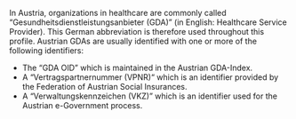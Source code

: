 
In Austria, organizations in healthcare are commonly called “Gesundheitsdienstleistungsanbieter (GDA)” (in English: Healthcare Service Provider). This German abbreviation is therefore used throughout this profile.
Austrian GDAs are usually identified with one or more of the following identifiers:
- The “GDA OID” which is maintained in the Austrian GDA-Index.
- A “Vertragspartnernummer (VPNR)“  which is an identifier provided by the Federation of Austrian Social Insurances.
- A “Verwaltungskennzeichen (VKZ)” which is an identifier used for the Austrian e-Government process.

